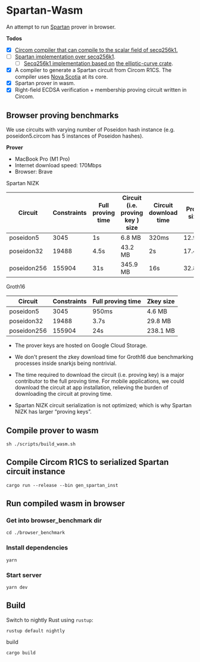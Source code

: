 # Spartan-Wasm

An attempt to run [Spartan](https://github.com/microsoft/Spartan) prover in browser.

**Todos**

- [x] [Circom compiler that can compile to the scalar field of secq256k1.](https://github.com/iden3/circom/commit/0fd517296523d295301e05906509779bee9ad6ad)
- [ ] [Spartan implementation over secq256k1](https://github.com/DanTehrani/Spartan).
  - [ ] [Secq256k1 implementation based on](https://github.com/DanTehrani/secq256k1) [the elliptic-curve crate](https://crates.io/crates/elliptic-curve).
- [x] A compiler to generate a Spartan circuit from Circom R1CS. The compiler uses [Nova Scotia](https://github.com/nalinbhardwaj/Nova-Scotia) at its core.
- [x] Spartan prover in wasm.
- [x] Right-field ECDSA verification + membership proving circuit written in Circom.

## Browser proving benchmarks

We use circuits with varying number of Poseidon hash instance (e.g. poseidon5.circom has 5 instances of Poseidon hashes).

**Prover**

- MacBook Pro (M1 Pro)
- Internet download speed: 170Mbps
- Browser: Brave

Spartan NIZK

| Circuit     | Constraints | Full proving time | Circuit (i.e. proving key ) size | Circuit download time | Proof size |
| ----------- | ----------- | ----------------- | -------------------------------- | --------------------- | ---------- |
| poseidon5   | 3045        | 1s                | 6.8 MB                           | 320ms                 | 12.9KB     |
| poseidon32  | 19488       | 4.5s              | 43.2 MB                          | 2s                    | 17.4KB     |
| poseidon256 | 155904      | 31s               | 345.9 MB                         | 16s                   | 32.8KB     |

Groth16

| Circuit     | Constraints | Full proving time | Zkey size |
| ----------- | ----------- | ----------------- | --------- |
| poseidon5   | 3045        | 950ms             | 4.6 MB    |
| poseidon32  | 19488       | 3.7s              | 29.8 MB   |
| poseidon256 | 155904      | 24s               | 238.1 MB  |

- The prover keys are hosted on Google Cloud Storage.
- We don't present the zkey download time for Groth16 due benchmarking processes inside snarkjs being nontrivial.

- The time required to download the circuit (i.e. proving key) is a major contributor to the full proving time. For mobile applications, we could download the circuit at app installation, relieving the burden of downloading the circuit at proving time.
- Spartan NIZK circuit serialization is not optimized; which is why Spartan NIZK has larger “proving keys”.

## Compile prover to wasm

```
sh ./scripts/build_wasm.sh
```

## Compile Circom R1CS to serialized Spartan circuit instance

```
cargo run --release --bin gen_spartan_inst
```

## Run compiled wasm in browser

### Get into browser_benchmark dir

```
cd ./browser_benchmark
```

### Install dependencies

```
yarn
```

### Start server

```
yarn dev
```

## Build

Switch to nightly Rust using `rustup`:

```text
rustup default nightly
```

build

```
cargo build
```
